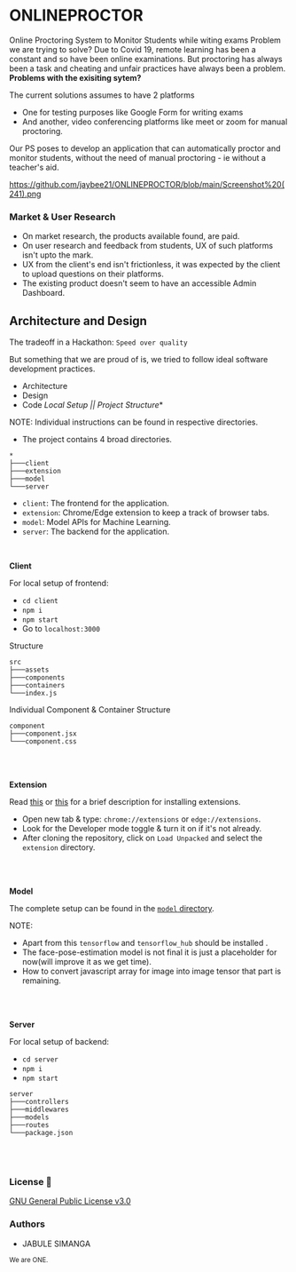 # ONLINEPROCTOR
Online Proctoring System to Monitor Students while witing exams
Problem we are trying to solve?
Due to Covid 19, remote learning has been a constant and so have been online examinations.
But proctoring has always been a task and cheating and unfair practices have always been a problem.
**Problems with the exisiting sytem?**

The current solutions assumes to have 2 platforms 
- One for testing purposes like Google Form for writing exams 
- And another, video conferencing platforms like meet or zoom for manual proctoring.

Our PS poses to develop an application that can automatically proctor and monitor students, without the need of manual proctoring - ie without a teacher's aid.

https://github.com/jaybee21/ONLINEPROCTOR/blob/main/Screenshot%20(241).png
### Market & User Research

- On market research, the products available found, are paid.
- On user research and feedback from students, UX of such platforms isn't upto the mark.
- UX from the client's end isn't frictionless, it was expected by the client to upload questions on their platforms. 
- The existing product doesn't seem to have an accessible Admin Dashboard.
## Architecture and Design

The tradeoff in a Hackathon: `Speed over quality`



But something that we are proud of is, we tried to follow ideal software development practices.

- Architecture
- Design
- Code
*Local Setup || Project Structure**

NOTE: Individual instructions can be found in respective directories.

- The project contains 4 broad directories.

```
*
├───client
├───extension
├───model
└───server
```

- `client`: The frontend for the application.
- `extension`: Chrome/Edge extension to keep a track of browser tabs.
- `model`: Model APIs for Machine Learning.
- `server`: The backend for the application.

<br />

**Client**

For local setup of frontend:
- `cd client`
- `npm i`
- `npm start`
- Go to `localhost:3000`

Structure

```
src
├───assets
├───components
├───containers
└───index.js
```

Individual Component & Container Structure

```
component
├───component.jsx
└───component.css
```

<br />
<br />

**Extension**

Read [this](https://github.com/tusharnankani/LeadsTracker#using-this-extension) or [this](https://github.com/dheerajdlalwani/back-to-work/#how-to-install) for a brief description for installing extensions.
- Open new tab & type: `chrome://extensions` or `edge://extensions`.
- Look for the Developer mode toggle & turn it on if it's not already.
- After cloning the repository, click on `Load Unpacked` and select the `extension` directory.

<br />
<br />

**Model**

The complete setup can be found in the [`model` directory](./model).

NOTE:

- Apart from this `tensorflow` and `tensorflow_hub` should be installed .
- The face-pose-estimation model is not final it is just a placeholder for now(will improve it as we get time).
- How to convert javascript array for image into image tensor that part is remaining.

<br />
<br />

**Server**

For local setup of backend:
- `cd server`
- `npm i`
- `npm start`

```
server
├───controllers
├───middlewares
├───models
├───routes
└───package.json
```

<br />
<br />

### License 📜

[GNU General Public License v3.0](/LICENSE)


### Authors

- JABULE SIMANGA 
  

<sub>We are ONE.</sub>
